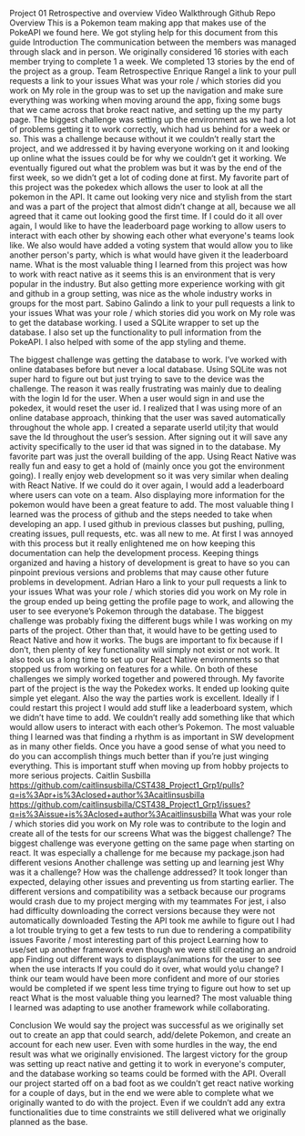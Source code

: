 Project 01 Retrospective and overview
Video Walkthrough
Github Repo
Overview
This is a Pokemon team making app that makes use of the PokeAPI we found here.
We got styling help for this document from this guide
Introduction
The communication between the members was managed through slack and in person.
We originally considered 16 stories with each member trying to complete 1 a week.
We completed 13 stories by the end of the project as a group.
Team Retrospective
Enrique Rangel
a link to your pull requests
a link to your issues
What was your role / which stories did you work on
My role in the group was to set up the navigation and make sure everything was working when moving around the app, fixing some bugs that we came across that broke react native, and setting up the my party page. 
The biggest challenge was setting up the environment as we had a lot of problems getting it to work correctly, which had us behind for a week or so.
This was a challenge because without it we couldn’t really start the project, and we addressed it by having everyone working on it and looking up online what the issues could be for why we couldn’t get it working. We eventually figured out what the problem was but it was by the end of the first week, so we didn’t get a lot of coding done at first.
My favorite part of this project was the pokedex which allows the user to look at all the pokemon in the API. It came out looking very nice and stylish from the start and was a part of the project that almost didn’t change at all, because we all agreed that it came out looking good the first time.
If I could do it all over again, I would like to have the leaderboard page working to allow users to interact with each other by showing each other what everyone's teams look like. We also would have added a voting system that would allow you to like another person's party, which is what would have given it the leaderboard name.
What is the most valuable thing I learned from this project was how to work with react native as it seems this is an environment that is very popular in the industry. But also getting more experience working with git and github in a group setting, was nice as the whole industry works in groups for the most part.
Sabino Galindo
a link to your pull requests
a link to your issues
What was your role / which stories did you work on
My role was to get the database working. I used a SQLite wrapper to set up the database. I also set up the functionality to pull information from the PokeAPI. I also helped with some of the app styling and theme.
	
The biggest challenge was getting the database to work. I’ve worked with online databases before but never a local database. Using SQLite was not super hard to figure out but just trying to save to the device was the challenge. 
The reason it was really frustrating was mainly due to dealing with the login Id for the user. When a user would sign in and use the pokedex, it would reset the user id. I realized that I was using more of an online database approach, thinking that the user was saved automatically throughout the whole app. I created a separate userId util;ity that would save the Id throughout the user’s session. After signing out it will save any activity specifically to the user id that was signed in to the database.
My favorite part was just the overall building of the app. Using React Native was really fun and easy to get a hold of (mainly once you got the environment going). I really enjoy web development so it was very similar when dealing with React Native.
If we could do it over again, I would add a leaderboard where users can vote on a team. Also displaying more information for the pokemon would have been a great feature to add.
The most valuable thing I learned was the process of github and the steps needed to take when developing an app. I used github in previous classes but pushing, pulling, creating issues, pull requests, etc. was all new to me. At first I was annoyed with this process but it really enlightened me on how keeping this documentation can help the development process. Keeping things organized and having a history of development is great to have so you can pinpoint previous versions and problems that may cause other future problems in development.
Adrian Haro
a link to your pull requests
a link to your issues
What was your role / which stories did you work on
My role in the group ended up being getting the profile page to work, and allowing the user to see everyone’s Pokemon through the database.
The biggest challenge was probably fixing the different bugs while I was working on my parts of the project. Other than that, it would have to be getting used to React Native and how it works.
The bugs are important to fix because if I don’t, then plenty of key functionality will simply not exist or not work. It also took us a long time to set up our React Native environments so that stopped us from working on features for a while. On both of these challenges we simply worked together and powered through.
My favorite part of the project is the way the Pokedex works. It ended up looking quite simple yet elegant. Also the way the parties work is excellent.
Ideally if I could restart this project I would add stuff like a leaderboard system, which we didn’t have time to add. We couldn’t really add something like that which would allow users to interact with each other’s Pokemon.
The most valuable thing I learned was that finding a rhythm is as important in SW development as in many other fields. Once you have a good sense of what you need to do you can accomplish things much better than if you’re just winging everything. This is important stuff when moving up from hobby projects to more serious projects.
Caitlin Susbilla
https://github.com/caitlinsusbilla/CST438_Project1_Grp1/pulls?q=is%3Apr+is%3Aclosed+author%3Acaitlinsusbilla
https://github.com/caitlinsusbilla/CST438_Project1_Grp1/issues?q=is%3Aissue+is%3Aclosed+author%3Acaitlinsusbilla
What was your role / which stories did you work on
My role was to contribute to the login and create all of the tests for our screens
What was the biggest challenge? 
The biggest challenge was everyone getting on the same page when starting on react. 
It was especially a challenge for me because my package.json had different vesions
Another challenge was setting up and learning jest
Why was it a challenge?
How was the challenge addressed?
It took longer than expected, delaying other issues and preventing us from starting earlier.
The different versions and compatibility was a setback because our programs would crash due to my project merging with my teammates
For jest, i also had difficulty downloading the correct versions because they were not automatically downloaded
Testing the API took me awhile to figure out
I had a lot trouble trying to get a few tests to run due to rendering a compatibility issues
Favorite / most interesting part of this project
Learning how to use/set up another framework even though we were still creating an android app
Finding out different ways to displays/animations for the user to see when the use interacts
If you could do it over, what would yo\u change?
I think our team would have been more confident and more of our stories would be completed if we spent less time trying to figure out how to set up react
What is the most valuable thing you learned?
The most valuable thing I learned was adapting to use another framework while collaborating.


Conclusion
We would say the project was successful as we originally set out to create an app that could search, add/delete Pokemon, and create an account for each new user. Even with some hurdles in the way, the end result was what we originally envisioned.
The largest victory for the group was setting up react native and getting it to work in everyone's computer, and the database working so teams could be formed with the API.
Overall our project started off on a bad foot as we couldn’t get react native working for a couple of days, but in the end we were able to complete what we originally wanted to do with the project. Even if we couldn’t add any extra functionalities due to time constraints we still delivered what we originally planned as the base.
